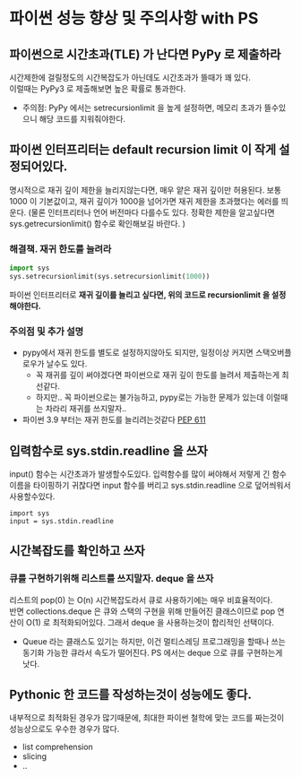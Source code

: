 # 파이썬 성능 향상 및 주의사항  with PS

## 파이썬으로 시간초과(TLE) 가 난다면 PyPy 로 제출하라 

시간제한에 걸릴정도의 시간복잡도가 아닌데도 시간초과가 뜰때가 꽤 있다.  
이럴때는 PyPy3 로 제출해보면 높은 확률로 통과한다.

- 주의점: PyPy 에서는 setrecursionlimit 을 높게 설정하면, 메모리 초과가 뜰수있으니 해당 코드를 지워줘야한다. 

## 파이썬 인터프리터는 default recursion limit 이 작게 설정되어있다.   

명시적으로 재귀 깊이 제한을 늘리지않는다면, 매우 얕은 재귀 깊이만 허용된다. 
보통 1000 이 기본값이고, 재귀 깊이가 1000을 넘어가면 재귀 제한을 초과했다는 에러를 띄운다.
(물론 인터프리터나 언어 버전마다 다를수도 있다. 정확한 제한을 알고싶다면 sys.getrecursionlimit() 함수로 확인해보길 바란다. )


### 해결책. 재귀 한도를 늘려라 
```python
import sys
sys.setrecursionlimit(sys.setrecursionlimit(1000))
``` 

파이썬 인터프리터로 **재귀 깊이를 늘리고 싶다면, 위의 코드로 recursionlimit 을 설정해야한다.**

### 주의점 및 추가 설명
 
- pypy에서 재귀 한도를 별도로 설정하지않아도 되지만, 일정이상 커지면 스택오버플로우가 날수도 있다.
    - 꼭 재귀를 깊이 써야겠다면 파이썬으로 재귀 깊이 한도를 늘려서 제출하는게 최선같다. 
    - 하지만.. 꼭 파이썬으로는 불가능하고, pypy로는 가능한 문제가 있는데 이럴때는 차라리 재귀를 쓰지말자..
- 파이썬 3.9 부터는 재귀 한도를 늘리려는것같다 [PEP 611](https://www.python.org/dev/peps/pep-0611/)

## 입력함수로 sys.stdin.readline 을 쓰자 

input() 함수는 시간초과가 발생할수도있다. 입력함수를 많이 써야해서 저렇게 긴 함수이름을 타이핑하기 귀찮다면 input 함수를 버리고 sys.stdin.readline 으로 덮어씌워서 사용할수있다. 

```python3
import sys
input = sys.stdin.readline
```

## 시간복잡도를 확인하고 쓰자

### 큐를 구현하기위해 리스트를 쓰지말자. deque 을 쓰자

리스트의 pop(0) 는 O(n) 시간복잡도라서 큐로 사용하기에는 매우 비효율적이다.  
반면 collections.deque 은 큐와 스택의 구현을 위해 만들어진 클래스이므로 pop 연산이 O(1) 로 최적화되어있다. 
그래서 deque 을 사용하는것이 합리적인 선택이다.  

- Queue 라는 클래스도 있기는 하지만, 이건 멀티스레딩 프로그래밍을 할때나 쓰는 동기화 가능한 큐라서 속도가 떨어진다. PS 에서는 deque 으로 큐를 구현하는게 낫다.

## Pythonic 한 코드를 작성하는것이 성능에도 좋다. 

내부적으로 최적화된 경우가 많기때문에, 최대한 파이썬 철학에 맞는 코드를 짜는것이 성능상으로도 우수한 경우가 많다. 

- list comprehension 
- slicing
- ..